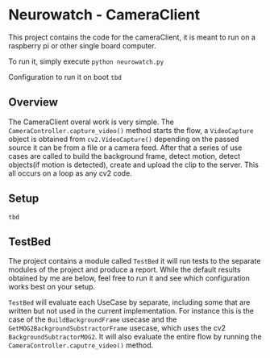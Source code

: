 # Neurowatch - CameraClient

This project contains the code for the cameraClient, it is meant to run on a raspberry pi or other single board computer.

To run it, simply execute `python neurowatch.py`

Configuration to run it on boot `tbd`


## Overview

The CameraClient overal work is very simple. The `CameraController.capture_video()` method starts the flow, a `VideoCapture` object is obtained from `cv2.VideoCapture()` depending on the passed source it can be from a file or a camera feed. After that a series of use cases are called to build the background frame, detect motion, detect objects(if motion is detected), create and upload the clip to the server. This all occurs on a loop as any cv2 code.

## Setup

`tbd`

## TestBed

The project contains a module called `TestBed` it will run tests to the separate modules of the project and produce a report. While the default results obtained by me are below, feel free to run it and see which configuration works best on your setup.

`TestBed` will evaluate each UseCase by separate, including some that are written but not used in the current implementation. For instance this is the case of the `BuildBackgroundFrame` usecase and the `GetMOG2BackgroundSubstractorFrame` usecase, which uses the cv2 `BackgroundSubtractorMOG2`. It will also evaluate the entire flow by running the `CameraController.caputre_video()` method.